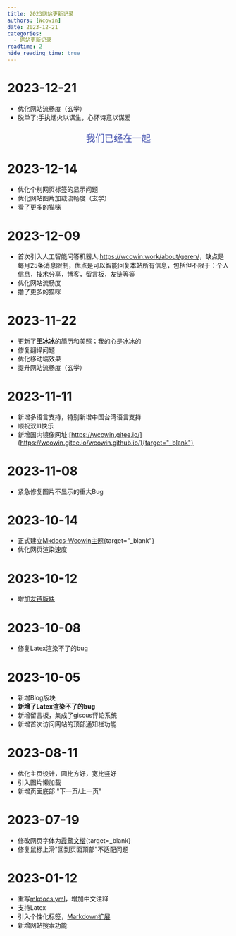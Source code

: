 ```yaml
---
title: 2023网站更新记录
authors: [Wcowin]
date: 2023-12-21
categories:
  - 网站更新记录
readtime: 2
hide_reading_time: true
---
```


## </p><h1 id="01" name="01"><strong>2023-12-21</strong></h1><p>
* 优化网站流畅度（玄学）
* 脱单了;手执烟火以谋生，心怀诗意以谋爱  

<!-- <div>
<div id="rcorners2" >
  <div id="rcorners1">
    <body>
    <font color="#4351AF">
    <p style="text-align: center; ">
            <span>我们已经在一起</span>
            <span id='box1'></span>
</p>
  <div id="box1"></div>
  <script>
    function timingTime(){
      let start = '2023-12-21 00:00:00'
      let startTime = new Date(start).getTime()
      let currentTime = new Date().getTime()
      let difference = currentTime - startTime
      let m =  Math.floor(difference / (1000))
      let mm = m % 60  // 秒
      let f = Math.floor(m / 60)
      let ff = f % 60 // 分钟
      let s = Math.floor(f/ 60) // 小时
      let ss = s % 24
      let day = Math.floor(s  / 24 ) // 天数
      return day + "天" + ss + "时" + ff + "分" + mm +'秒'
    }
    setInterval(()=>{
      document.getElementById('box1').innerHTML = timingTime()
    },1000)
  </script>
  </font>
</body>
  </div>
</div>
</div> -->

<div id="timer-container">
    <p style="text-align: center; color: #4351AF;">
        <span>我们已经在一起</span>
        <span id="timer"></span>
    </p>
</div>

<script>
    function updateTimer() {
        const startTime = new Date('2023-12-21T00:00:00').getTime();
        const currentTime = new Date().getTime();
        const difference = currentTime - startTime;

        const seconds = Math.floor(difference / 1000) % 60;
        const minutes = Math.floor(difference / (1000 * 60)) % 60;
        const hours = Math.floor(difference / (1000 * 60 * 60)) % 24;
        const days = Math.floor(difference / (1000 * 60 * 60 * 24));

        document.getElementById('timer').textContent = `${days}天 ${hours}时 ${minutes}分 ${seconds}秒`;
    }

    setInterval(updateTimer, 1000);
    updateTimer(); // 初始化计时器
</script>

<style>
    #timer-container {
        font-size: 1.5em;
    }
</style>


## </p><h1 id="01" name="01"><strong>2023-12-14</strong></h1><p>
* 优化个别网页标签的显示问题
* 优化网站图片加载流畅度（玄学）
* 看了更多的猫咪 

## </p><h1 id="01" name="01"><strong>2023-12-09</strong></h1><p>
* 首次引入人工智能问答机器人:<https://wcowin.work/about/geren/>，缺点是每月25条消息限制，优点是可以智能回复本站所有信息，包括但不限于：个人信息，技术分享，博客，留言板，友链等等
* 优化网站流畅度
* 撸了更多的猫咪

## </p><h1 id="01" name="01"><strong>2023-11-22</strong></h1><p>
* 更新了**王冰冰**的简历和美照；我的心是冰冰的
* 修复翻译问题
* 优化移动端效果
* 提升网站流畅度（玄学）

## </p><h1 id="01" name="01"><strong>2023-11-11</strong></h1><p>
* 新增多语言支持，特别新增中国台湾语言支持
* 顺祝双11快乐
* 新增国内镜像网址:[https://wcowin.gitee.io/](https://wcowin.gitee.io/wcowin.github.io/){target="_blank"}

## </p><h1 id="01" name="01"><strong>2023-11-08</strong></h1><p>
* 紧急修复图片不显示的重大Bug

## </p><h1 id="01" name="01"><strong>2023-10-14</strong></h1><p>

* 正式建立[Mkdocs-Wcowin主题](https://github.com/Wcowin/Mkdocs-Wcowin){target="_blank"}
* 优化网页渲染速度
## </p><h1 id="01" name="01"><strong>2023-10-12</strong></h1><p>

* 增加[友链版块](https://wcowin.work/about/link/)
## </p><h1 id="01" name="01"><strong>2023-10-08</strong></h1><p>

* 修复Latex渲染不了的bug
## </p><h1 id="01" name="01"><strong>2023-10-05</strong></h1><p>

* 新增Blog版块
* **新增了Latex渲染不了的bug**
* 新增留言板，集成了giscus评论系统
* 新增首次访问网站的顶部通知栏功能

## </p><h1 id="01" name="01"><strong>2023-08-11</strong></h1><p>
* 优化主页设计，圆比方好，宽比竖好
* 引入图片懒加载
* 新增页面底部 "下一页/上一页"

## </p><h1 id="01" name="01"><strong>2023-07-19</strong></h1><p>

* 修改网页字体为[霞鹜文楷](https://github.com/lxgw/LxgwWenKai){target=_blank} 
* 修复鼠标上滑"回到页面顶部"不适配问题

## <h1 id="01" name="01"><strong>2023-01-12</strong></h1>

* 重写[mkdocs.yml](https://wcowin.work/blog/Mkdocs/mkdocs2/)，增加中文注释
* 支持Latex
* 引入个性化标签，[Markdown扩展](https://squidfunk.github.io/mkdocs-material/setup/extensions/python-markdown-extensions/#inlinehilite)
* 新增网站搜索功能

